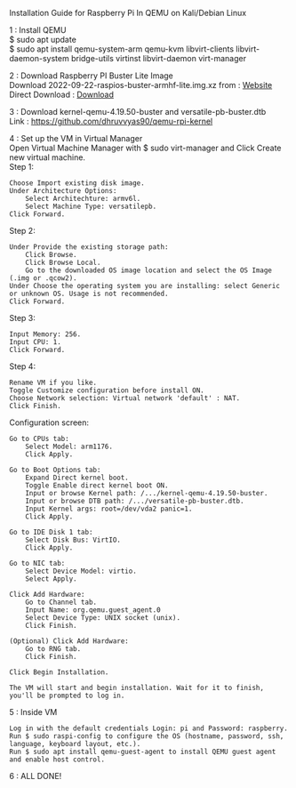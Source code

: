 Installation Guide for Raspberry Pi In QEMU on Kali/Debian Linux 



<p>1 : Install QEMU <br>
$ sudo apt update <br>
$ sudo apt install qemu-system-arm qemu-kvm libvirt-clients libvirt-daemon-system bridge-utils virtinst libvirt-daemon virt-manager <br> </p>

2 : Download Raspberry PI Buster Lite Image <br>
Download 2022-09-22-raspios-buster-armhf-lite.img.xz from : [Website](https://www.raspberrypi.com/software/operating-systems/) <br>
Direct Download : [Download](https://downloads.raspberrypi.org/raspios_oldstable_lite_armhf/images/raspios_oldstable_lite_armhf-2022-09-26/2022-09-22-raspios-buster-armhf-lite.img.xz) <br>

3 : Download kernel-qemu-4.19.50-buster and versatile-pb-buster.dtb <br>
Link : https://github.com/dhruvvyas90/qemu-rpi-kernel <br>

4 : Set up the VM in Virtual Manager <br>
Open Virtual Machine Manager with $ sudo virt-manager and Click Create new virtual machine. <br>
Step 1:

    Choose Import existing disk image.
    Under Architecture Options:
        Select Architechture: armv6l.
        Select Machine Type: versatilepb.
    Click Forward.

Step 2:

    Under Provide the existing storage path:
        Click Browse.
        Click Browse Local.
        Go to the downloaded OS image location and select the OS Image (.img or .qcow2).
    Under Choose the operating system you are installing: select Generic or unknown OS. Usage is not recommended.
    Click Forward.

Step 3:

    Input Memory: 256.
    Input CPU: 1.
    Click Forward.

Step 4:

    Rename VM if you like.
    Toggle Customize configuration before install ON.
    Choose Network selection: Virtual network 'default' : NAT.
    Click Finish.

Configuration screen:

    Go to CPUs tab:
        Select Model: arm1176.
        Click Apply.

    Go to Boot Options tab:
        Expand Direct kernel boot.
        Toggle Enable direct kernel boot ON.
        Input or browse Kernel path: /.../kernel-qemu-4.19.50-buster.
        Input or browse DTB path: /.../versatile-pb-buster.dtb.
        Input Kernel args: root=/dev/vda2 panic=1.
        Click Apply.

    Go to IDE Disk 1 tab:
        Select Disk Bus: VirtIO.
        Click Apply.

    Go to NIC tab:
        Select Device Model: virtio.
        Select Apply.

    Click Add Hardware:
        Go to Channel tab.
        Input Name: org.qemu.guest_agent.0
        Select Device Type: UNIX socket (unix).
        Click Finish.

    (Optional) Click Add Hardware:
        Go to RNG tab.
        Click Finish.

    Click Begin Installation.

    The VM will start and begin installation. Wait for it to finish, you'll be prompted to log in.

5 : Inside VM 

    Log in with the default credentials Login: pi and Password: raspberry.
    Run $ sudo raspi-config to configure the OS (hostname, password, ssh, language, keyboard layout, etc.).
    Run $ sudo apt install qemu-guest-agent to install QEMU guest agent and enable host control.
6 : ALL DONE!




